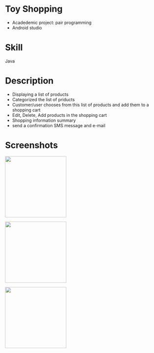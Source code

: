 # Toy Shopping
- Acadedemic project: pair programming
- Android studio

Skill
=
Java

Description
=
- Displaying a list of products
- Categorized the list of priducts
- Customer/user chooses from this list of products and add them to a shopping cart 
- Edit, Delete, Add products in the shopping cart
- Shopping information summary
- send a confirmation SMS message and e-mail

Screenshots
=
<img src="https://user-images.githubusercontent.com/59883982/83422041-f2dbe100-a3f6-11ea-83e1-78c81620bf52.jpg" width="200"></img>

<img src="https://user-images.githubusercontent.com/59883982/83422050-f4a5a480-a3f6-11ea-91fe-6c61031e9aba.jpg" width="200"></img>

<img src="https://user-images.githubusercontent.com/59883982/83422055-f707fe80-a3f6-11ea-9933-e37b3a32ed9c.jpg" width="200"></img>

